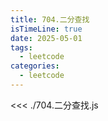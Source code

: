 ```yaml
---
title: 704.二分查找
isTimeLine: true
date: 2025-05-01
tags:
  - leetcode
categories:
  - leetcode
---
```


<<< ./704.二分查找.js
